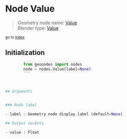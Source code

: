 
# Node Value

> Geometry node name: [Value](https://docs.blender.org/manual/en/latest/modeling/geometry_nodes/input/value.html)<br>
  Blender type: [Value](https://docs.blender.org/api/current/bpy.types.ShaderNodeValue.html)
  
<sub>go to [index](/docs/index.md)</sub>

## Initialization

```python
        from geonodes import nodes
        node = nodes.Value(label=None)
        ```



## Arguments


### Node label

- label : Geometry node display label (default=None)

## Output sockets

- value : Float
